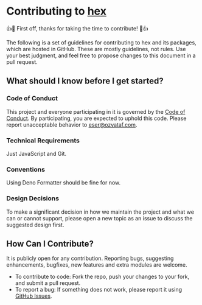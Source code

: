 # Contributing to [hex](https://github.com/eser/hex)

👍🎉 First off, thanks for taking the time to contribute! 🎉👍

The following is a set of guidelines for contributing to hex and its packages,
which are hosted in GitHub. These are mostly guidelines, not rules. Use your
best judgment, and feel free to propose changes to this document in a pull
request.

## What should I know before I get started?

### Code of Conduct

This project and everyone participating in it is governed by the
[Code of Conduct](CODE_OF_CONDUCT.md). By participating, you are expected to
uphold this code. Please report unacceptable behavior to
[eser@ozvataf.com](mailto:eser@ozvataf.com).

### Technical Requirements

Just JavaScript and Git.

### Conventions

Using Deno Formatter should be fine for now.

### Design Decisions

To make a significant decision in how we maintain the project and what we can or
cannot support, please open a new topic as an issue to discuss the suggested
design first.

## How Can I Contribute?

It is publicly open for any contribution. Reporting bugs, suggesting
enhancements, bugfixes, new features and extra modules are welcome.

- To contribute to code: Fork the repo, push your changes to your fork, and
  submit a pull request.
- To report a bug: If something does not work, please report it using
  [GitHub Issues](https://github.com/eser/hex/issues).

